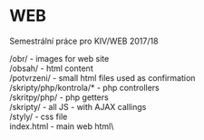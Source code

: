 # WEB
Semestrální práce pro KIV/WEB 2017/18

/obr/ - images for web site\
/obsah/ - html content\
/potvrzeni/ - small html files used as confirmation\
/skripty/php/kontrola/* - php controllers\
/skritpy/php/ - php getters\
/skripty/ - all JS - with AJAX callings\
/styly/ - css file\
index.html - main web html\

